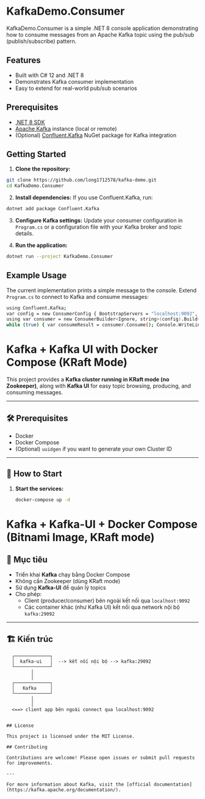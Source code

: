 # KafkaDemo.Consumer

KafkaDemo.Consumer is a simple .NET 8 console application demonstrating how to consume messages from an Apache Kafka topic using the pub/sub (publish/subscribe) pattern.

## Features

- Built with C# 12 and .NET 8
- Demonstrates Kafka consumer implementation
- Easy to extend for real-world pub/sub scenarios

## Prerequisites

- [.NET 8 SDK](https://dotnet.microsoft.com/download/dotnet/8.0)
- [Apache Kafka](https://kafka.apache.org/) instance (local or remote)
- (Optional) [Confluent.Kafka](https://www.nuget.org/packages/Confluent.Kafka/) NuGet package for Kafka integration

## Getting Started

1. **Clone the repository:**
```bash
git clone https://github.com/long1712578/kafka-demo.git
cd KafkaDemo.Consumer
```
2. **Install dependencies:**
If you use Confluent.Kafka, run:
```bash
dotnet add package Confluent.Kafka
```

3. **Configure Kafka settings:**
Update your consumer configuration in `Program.cs` or a configuration file with your Kafka broker and topic details.

4. **Run the application:**
```bash
dotnet run --project KafkaDemo.Consumer
```
## Example Usage

The current implementation prints a simple message to the console. Extend `Program.cs` to connect to Kafka and consume messages:
```bash
using Confluent.Kafka;
var config = new ConsumerConfig { BootstrapServers = "localhost:9092", GroupId = "demo-consumer-group", AutoOffsetReset = AutoOffsetReset.Earliest };
using var consumer = new ConsumerBuilder<Ignore, string>(config).Build(); consumer.Subscribe("your-topic");
while (true) { var consumeResult = consumer.Consume(); Console.WriteLine($"Received message: {consumeResult.Message.Value}"); }
```

# Kafka + Kafka UI with Docker Compose (KRaft Mode)

This project provides a **Kafka cluster running in KRaft mode (no Zookeeper)**, along with **Kafka UI** for easy topic browsing, producing, and consuming messages.

---

## 🛠️ Prerequisites

- Docker
- Docker Compose
- (Optional) `uuidgen` if you want to generate your own Cluster ID

---

## 🚀 How to Start

1. **Start the services:**

   ```bash
   docker-compose up -d

# Kafka + Kafka-UI + Docker Compose (Bitnami Image, KRaft mode)

## 📝 Mục tiêu

- Triển khai **Kafka** chạy bằng Docker Compose
- Không cần Zookeeper (dùng KRaft mode)
- Sử dụng **Kafka-UI** để quản lý topics
- Cho phép:
  - Client (producer/consumer) bên ngoài kết nối qua `localhost:9092`
  - Các container khác (như Kafka UI) kết nối qua network nội bộ `kafka:29092`

---

## 🏗️ Kiến trúc

```plaintext
  ┌─────────────┐
  │  kafka-ui   │  --> kết nối nội bộ --> kafka:29092
  └─────────────┘
         │
         │
  ┌─────────────┐
  │   Kafka     │
  └─────────────┘
         │
         │
  <==> client app bên ngoài connect qua localhost:9092


## License

This project is licensed under the MIT License.

## Contributing

Contributions are welcome! Please open issues or submit pull requests for improvements.

---

For more information about Kafka, visit the [official documentation](https://kafka.apache.org/documentation/).